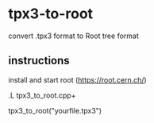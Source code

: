 # tpx3-to-root

convert .tpx3 format to Root tree format

## instructions

install and start root (https://root.cern.ch/)

.L tpx3_to_root.cpp+

tpx3_to_root("yourfile.tpx3")
